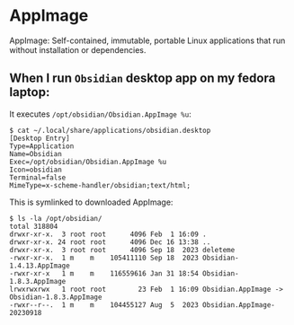 # AppImage

AppImage: Self-contained, immutable,  portable Linux applications that run without installation or dependencies.

## When I run `Obsidian` desktop app on my fedora laptop:

It executes `/opt/obsidian/Obsidian.AppImage %u`:

```shell
$ cat ~/.local/share/applications/obsidian.desktop 
[Desktop Entry]
Type=Application
Name=Obsidian
Exec=/opt/obsidian/Obsidian.AppImage %u
Icon=obsidian
Terminal=false
MimeType=x-scheme-handler/obsidian;text/html;
```

This is symlinked to downloaded AppImage:

```shell
$ ls -la /opt/obsidian/
total 318804
drwxr-xr-x.  3 root root      4096 Feb  1 16:09 .
drwxr-xr-x. 24 root root      4096 Dec 16 13:38 ..
drwxr-xr-x.  3 root root      4096 Sep 18  2023 deleteme
-rwxr-xr-x.  1 m    m    105411110 Sep 18  2023 Obsidian-1.4.13.AppImage
-rwxr-xr-x   1 m    m    116559616 Jan 31 18:54 Obsidian-1.8.3.AppImage
lrwxrwxrwx   1 root root        23 Feb  1 16:09 Obsidian.AppImage -> Obsidian-1.8.3.AppImage
-rwxr--r--.  1 m    m    104455127 Aug  5  2023 Obsidian.AppImage-20230918

```

